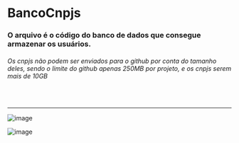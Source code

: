 
<h1> BancoCnpjs </h1>
<h3>O arquivo é o código do banco de dados que consegue armazenar os usuários. </h3>
<h6>Os cnpjs não podem ser enviados para o github por conta do tamanho deles, sendo o limite do github apenas 250MB por projeto, e os cnpjs serem mais de 10GB</h6>
<br>
<hr>

![image](https://github.com/stevammm/BancoCnpjs/assets/129697376/724bbd7b-752d-4998-98b5-13759e2195e5)

![image](https://github.com/stevammm/BancoCnpjs/assets/129697376/314e56e1-977a-4beb-be00-f4783ef12d83)

